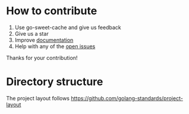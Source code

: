 # How to contribute

1. Use go-sweet-cache and give us feedback
2. Give us a star
3. Improve [documentation](README.md)
4. Help with any of the [open issues](https://github.com/derbylock/go-sweet-cache/issues)

Thanks for your contribution!

# Directory structure
The project layout follows https://github.com/golang-standards/project-layout

